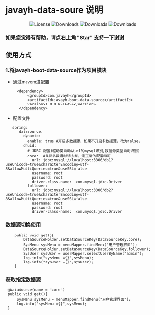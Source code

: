 # javayh-data-soure 说明

<p align="center">
  <img src='https://img.shields.io/badge/license-Apache%202-4EB1BA.svg' alt='License'/>
  <img src="https://img.shields.io/badge/Spring%20Boot-2.0.3.RELEASE-blue" alt="Downloads"/>
  <img src="https://img.shields.io/badge/Alibaba%20Druid-1.1.10-blue" alt="Downloads"/>
  <img src="https://img.shields.io/badge/Spring%20Mybatis-1.3.2-blue" alt="Downloads"/>
</p>

### 如果您觉得有帮助，请点右上角 "Star" 支持一下谢谢


## 使用方式
### 1.将javayh-boot-data-source作为项目模块
- 通过mavem进配置

````
     <dependency>
          <groupId>com.javayh</groupId>
          <artifactId>javayh-boot-data-source</artifactId>
          version>1.0.0.RELEASE</version>
      </dependency>
````
- 配置文件
````
   spring:
      datasource:
        dynamic:
          enable: true #开启多数据源，如果不开启多数据源，改为false，
        druid:
          # JDBC 配置(驱动类自动从url的mysql识别,数据源类型自动识别)
          core:  #关闭多数据时请去掉，走正常的配置即可
            url: jdbc:mysql://localhost:3306/db1?useUnicode=true&characterEncoding=utf-8&allowMultiQueries=true&useSSL=false
            username: root
            password: root
            driver-class-name:  com.mysql.jdbc.Driver
          follower:
            url: jdbc:mysql://localhost:3306/db2?useUnicode=true&characterEncoding=utf-8&allowMultiQueries=true&useSSL=false
            username: root
            password: root
            driver-class-name:  com.mysql.jdbc.Driver
````
 
### 数据源切换使用

        public void get(){
            DataSourceHolder.setDataSourceKey(DataSourceKey.core);
            SysMenu sysMenu = menuMapper.findMenu("用户管理界面");
            DataSourceHolder.setDataSourceKey(DataSourceKey.follower);
            SysUser sysUser = userMapper.selectUserByName("admin");
            log.info("sysMenu ={}",sysMenu);
            log.info("sysUser ={}",sysUser);
        }
        
### 获取指定数据源

     @DataSource(name = "core")
     public void get(){
         SysMenu sysMenu = menuMapper.findMenu("用户管理界面");
         log.info("sysMenu ={}",sysMenu);
     }         